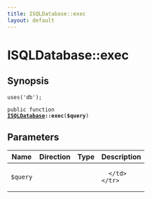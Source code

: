 ```yaml
---
title: ISQLDatabase::exec
layout: default
---
```


# ISQLDatabase::exec

## Synopsis

<code>uses('db');</code>

<code>public function <b><a href="ISQLDatabase">ISQLDatabase</a>::exec</b>(<b>$query</b>)</code>

## Parameters

<table>
  <thead>
    <tr>
      <th>Name</th>
      <th>Direction</th>
      <th>Type</th>
      <th>Description</th>
    </tr>
  </thead>
  <tbody>
    <tr>
      <td><code>$query</code>
      <td><i></i></td>
      <td></td>
      <td>

      </td>
    </tr>
  </tbody>
</table>

